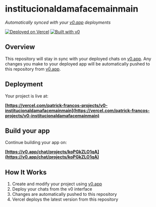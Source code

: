 # institucionaldamafacemainmain

*Automatically synced with your [v0.app](https://v0.app) deployments*

[![Deployed on Vercel](https://img.shields.io/badge/Deployed%20on-Vercel-black?style=for-the-badge&logo=vercel)](https://vercel.com/patrick-francos-projects/v0-institucionaldamafacemainmain)
[![Built with v0](https://img.shields.io/badge/Built%20with-v0.app-black?style=for-the-badge)](https://v0.app/chat/projects/koPGkZLO1qA)

## Overview

This repository will stay in sync with your deployed chats on [v0.app](https://v0.app).
Any changes you make to your deployed app will be automatically pushed to this repository from [v0.app](https://v0.app).

## Deployment

Your project is live at:

**[https://vercel.com/patrick-francos-projects/v0-institucionaldamafacemainmain](https://vercel.com/patrick-francos-projects/v0-institucionaldamafacemainmain)**

## Build your app

Continue building your app on:

**[https://v0.app/chat/projects/koPGkZLO1qA](https://v0.app/chat/projects/koPGkZLO1qA)**

## How It Works

1. Create and modify your project using [v0.app](https://v0.app)
2. Deploy your chats from the v0 interface
3. Changes are automatically pushed to this repository
4. Vercel deploys the latest version from this repository